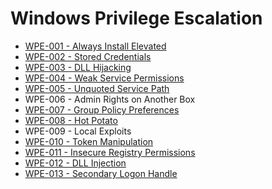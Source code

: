 # Windows Privilege Escalation

* [WPE-001 - Always Install Elevated](https://pentestlab.blog/2017/02/28/always-install-elevated/)
* [WPE-002 - Stored Credentials](https://pentestlab.blog/2017/04/19/stored-credentials/)
* [WPE-003 - DLL Hijacking](https://pentestlab.blog/2017/03/27/dll-hijacking/)
* [WPE-004 - Weak Service Permissions](https://pentestlab.blog/2017/03/30/weak-service-permissions/)
* [WPE-005 - Unquoted Service Path](https://pentestlab.blog/2017/03/09/unquoted-service-path/)
* WPE-006 - Admin Rights on Another Box
* [WPE-007 - Group Policy Preferences](https://pentestlab.blog/2017/03/20/group-policy-preferences/)
* [WPE-008 - Hot Potato](https://pentestlab.blog/2017/04/13/hot-potato/)
* WPE-009 - Local Exploits
* [WPE-010 - Token Manipulation](https://pentestlab.blog/2017/04/03/token-manipulation/)
* [WPE-011 - Insecure Registry Permissions](https://pentestlab.blog/2017/03/31/insecure-registry-permissions/)
* [WPE-012 - DLL Injection](https://pentestlab.blog/2017/04/04/dll-injection/)
* [WPE-013 - Secondary Logon Handle](https://pentestlab.blog/2017/04/07/secondary-logon-handle/)
